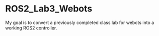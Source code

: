 # ROS2_Lab3_Webots
My goal is to convert a previously completed class lab for webots into a working ROS2 controller.
